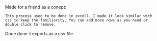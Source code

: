 Made for a friend as a conept:

    This process used to be done in excell. I made it look similar with css to keep the familiarity. You can add more rows as you need or double click to remove. 

Once done it exports as a csv file 
